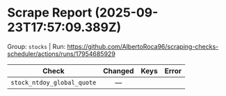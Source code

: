 # Scrape Report (2025-09-23T17:57:09.389Z)

Group: `stocks`  |  Run: https://github.com/AlbertoRoca96/scraping-checks-scheduler/actions/runs/17954685929

| Check | Changed | Keys | Error |
|---|:---:|:--|:--|
| `stock_ntdoy_global_quote` | — |  |  |

